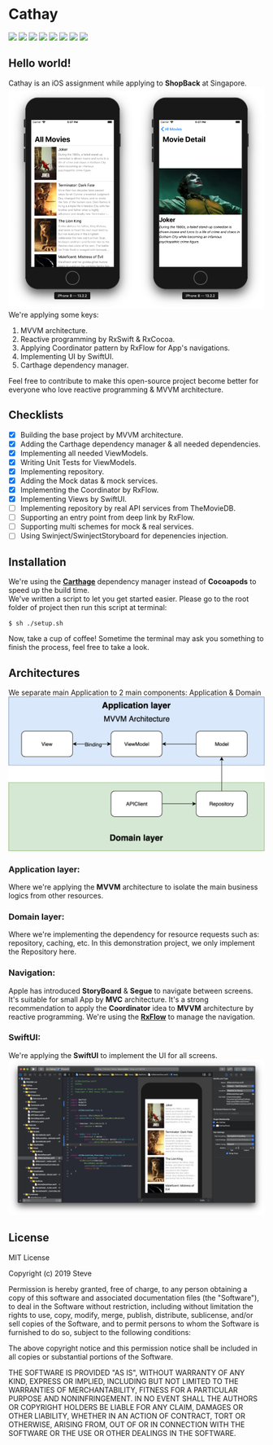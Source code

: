 # Cathay

![](https://github.com/duyquang91/Cathay/workflows/Unit%20Tests/badge.svg)
![](https://img.shields.io/badge/platform-iOS-red)
![](https://img.shields.io/badge/swift-5.0.1-red)
![](https://img.shields.io/badge/xcode-11.2.1-blue)
![](https://img.shields.io/github/last-commit/duyquang91/cathay)
![](https://img.shields.io/github/issues-raw/duyquang91/cathay)
![](https://img.shields.io/github/stars/duyquang91/cathay)
![](https://img.shields.io/github/forks/duyquang91/cathay)

## Hello world!
Cathay is an iOS assignment while applying to **ShopBack** at Singapore.
![](./srcs/cathay.png)
We're applying some keys:
1. MVVM architecture.
2. Reactive programming by RxSwift & RxCocoa.
3. Applying Coordinator pattern by RxFlow for App's navigations.
4. Implementing UI by SwiftUI.
5. Carthage dependency manager.


Feel free to contribute to make this open-source project become better for everyone who love reactive programming & MVVM architecture.

## Checklists
- [x] Building the base project by MVVM architecture.
- [x] Adding the Carthage dependency manager & all needed dependencies.
- [x] Implementing all needed ViewModels.
- [x] Writing Unit Tests for ViewModels.
- [x] Implementing repository.
- [x] Adding the Mock datas & mock services.
- [x] Implementing the Coordinator by RxFlow.
- [x] Implementing Views by SwiftUI.
- [ ] Implementing repository by real API services from TheMovieDB.
- [ ] Supporting an entry point from deep link by RxFlow.
- [ ] Supporting multi schemes for mock & real services.
- [ ] Using Swinject/SwinjectStoryboard for depenencies injection.

## Installation
We're using the [**Carthage**](https://github.com/Carthage/Carthage) dependency manager instead of **Cocoapods** to speed up the build time. </br>
We've written a script to let you get started easier. Please go to the root folder of project then run this script at terminal:
```
$ sh ./setup.sh
```
Now, take a cup of coffee! Sometime the terminal may ask you something to finish the process, feel free to take a look.

## Architectures
We separate main Application to 2 main components: Application & Domain
![](./srcs/app_architecture.png)

### Application layer:
Where we're applying the **MVVM** architecture to isolate the main business logics from other resources.

### Domain layer:
Where we're implementing the dependency for resource requests such as: repository, caching, etc. In this demonstration project, we only implement the Repository here.

### Navigation:
Apple has introduced **StoryBoard** & **Segue** to navigate between screens. It's suitable for small App by **MVC** architecture. It's a strong recommendation to apply the **Coordinator** idea to **MVVM** architecture by reactive programming. We're using the [**RxFlow**](https://github.com/RxSwiftCommunity/RxFlow) to manage the navigation.

### SwiftUI:
We're applying the **SwiftUI** to implement the UI for all screens.
![](./srcs/screen_shoot1.png)

## License

MIT License

Copyright (c) 2019 Steve

Permission is hereby granted, free of charge, to any person obtaining a copy
of this software and associated documentation files (the "Software"), to deal
in the Software without restriction, including without limitation the rights
to use, copy, modify, merge, publish, distribute, sublicense, and/or sell
copies of the Software, and to permit persons to whom the Software is
furnished to do so, subject to the following conditions:

The above copyright notice and this permission notice shall be included in all
copies or substantial portions of the Software.

THE SOFTWARE IS PROVIDED "AS IS", WITHOUT WARRANTY OF ANY KIND, EXPRESS OR
IMPLIED, INCLUDING BUT NOT LIMITED TO THE WARRANTIES OF MERCHANTABILITY,
FITNESS FOR A PARTICULAR PURPOSE AND NONINFRINGEMENT. IN NO EVENT SHALL THE
AUTHORS OR COPYRIGHT HOLDERS BE LIABLE FOR ANY CLAIM, DAMAGES OR OTHER
LIABILITY, WHETHER IN AN ACTION OF CONTRACT, TORT OR OTHERWISE, ARISING FROM,
OUT OF OR IN CONNECTION WITH THE SOFTWARE OR THE USE OR OTHER DEALINGS IN THE
SOFTWARE.
